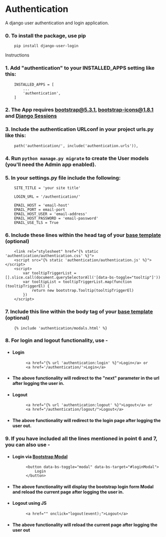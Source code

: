 # Authentication
A django user authentication and login application.

### 0.  To install the package, use pip
        
        pip install django-user-login

Instructions

### 1.	Add "authentication" to your INSTALLED_APPS setting like this:

        INSTALLED_APPS = [
            ...
            'authentication',
        ]

### 2.	The App requires [bootstrap@5.3.1](https://getbootstrap.com/docs/5.1/getting-started/introduction/), [bootstrap-icons@1.8.1](https://icons.getbootstrap.com/) and [Django Sessions](https://docs.djangoproject.com/en/4.0/topics/http/sessions/#enabling-sessions)

### 3.	Include the authentication URLconf in your project urls.py like this:

		path('authentication/', include('authentication.urls')),

### 4.	Run `python manage.py migrate` to create the User models (you'll need the Admin app enabled).

### 5.  In your settings.py file include the following:

        SITE_TITLE = 'your site title'
        
        LOGIN_URL = '/authentication/'

        EMAIL_HOST = 'email-host'
        EMAIL_PORT = email-port
        EMAIL_HOST_USER = 'email-address'
        EMAIL_HOST_PASSWORD = 'email-password'
        EMAIL_USE_TLS = True

### 6.  Include these lines within the head tag of your [base template](https://docs.djangoproject.com/en/4.0/ref/templates/language/#template-inheritance-1) (optional)

        <link rel="stylesheet" href="{% static 'authentication/authentication.css' %}">
        <script src="{% static 'authentication/authentication.js' %}"></script>
        <script>
        	var tooltipTriggerList = [].slice.call(document.querySelectorAll('[data-bs-toggle="tooltip"]'))
            var tooltipList = tooltipTriggerList.map(function (tooltipTriggerEl) {
                return new bootstrap.Tooltip(tooltipTriggerEl)
            })
        </script>

### 7.  Include this line within the body tag of your [base template](https://docs.djangoproject.com/en/4.0/ref/templates/language/#template-inheritance-1) (optional)
	
    	{% include 'authentication/modals.html' %}

### 8.  For login and logout functionality, use - 
- #### Login
            <a href="{% url 'authentication:login' %}">Login</a> or
		    <a href='/authentication/'>Login</a>
- #### The above functionality will redirect to the "next" parameter in the url after logging the user in.
- #### Logout
            <a href="{% url 'authentication:logout' %}">Logout</a> or
		    <a href="/authentication/logout/">Logout</a>
- #### The above functionality will redirect to the login page after logging the user out.

### 9.  If you have included all the lines mentioned in point 6 and 7, you can also use -
- #### Login via [Bootstrap Modal](https://getbootstrap.com/docs/5.1/components/modal/)
            <button data-bs-toggle="modal" data-bs-target="#loginModal">
                Login
            </button>
- #### The above functionality will display the bootstrap login form Modal and reload the current page after logging the user in.
- #### Logout using JS
            <a href="" onclick="logout(event);">Logout</a>
- #### The above functionality will reload the current page after logging the user out